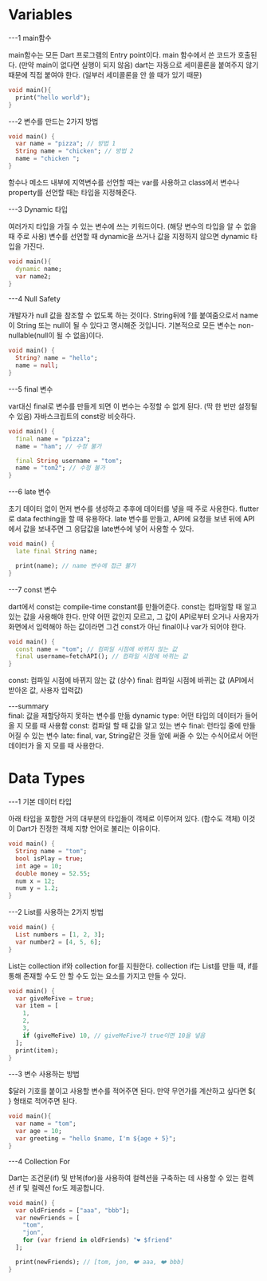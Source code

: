 <h1>Variables</h1>
---1
main함수

main함수는 모든 Dart 프로그램의 Entry point이다.
main 함수에서 쓴 코드가 호출된다. (만약 main이 없다면 실행이 되지 않음)
dart는 자동으로 세미콜론을 붙여주지 않기 때문에 직접 붙여야 한다. (일부러 세미콜론을 안 쓸 때가 있기 때문)

```dart
void main(){
  print("hello world");
}
```

---2
변수를 만드는 2가지 방법

```dart
void main() {
  var name = "pizza"; // 방법 1
  String name = "chicken"; // 방법 2
  name = "chicken ";
}
```

함수나 메소드 내부에 지역변수를 선언할 때는 var를 사용하고
class에서 변수나 property를 선언할 때는 타입을 지정해준다.

---3
Dynamic 타입

여러가지 타입을 가질 수 있는 변수에 쓰는 키워드이다. (해당 변수의 타입을 알 수 없을 때 주로 사용)
변수를 선언할 때 dynamic을 쓰거나 값을 지정하지 않으면 dynamic 타입을 가진다.

```dart
void main(){
  dynamic name;
  var name2;
}
```

---4
Null Safety

개발자가 null 값을 참조할 수 없도록 하는 것이다.
String뒤에 ?를 붙여줌으로서 name이 String 또는 null이 될 수 있다고 명시해준 것입니다.
기본적으로 모든 변수는 non-nullable(null이 될 수 없음)이다.

```dart
void main() {
  String? name = "hello";
  name = null;
}
```

---5
final 변수

var대신 final로 변수를 만들게 되면 이 변수는 수정할 수 없게 된다. (딱 한 번만 설정될 수 있음)
자바스크립트의 const랑 비슷하다.

```dart
void main() {
  final name = "pizza";
  name = "ham"; // 수정 불가

  final String username = "tom";
  name = "tom2"; // 수정 불가
}
```

---6
late 변수

초기 데이터 없이 먼저 변수를 생성하고 추후에 데이터를 넣을 때 주로 사용한다.
flutter로 data fecthing을 할 때 유용하다.
late 변수를 만들고, API에 요청을 보낸 뒤에 API에서 값을 보내주면 그 응답값을 late변수에 넣어 사용할 수 있다.

```dart
void main() {
  late final String name;

  print(name); // name 변수에 접근 불가
}
```

---7
const 변수

dart에서 const는 compile-time constant를 만들어준다.
const는 컴파일할 때 알고 있는 값을 사용해야 한다.
만약 어떤 값인지 모르고, 그 값이 API로부터 오거나 사용자가 화면에서 입력해야 하는 값이라면 그건 const가 아닌 final이나 var가 되어야 한다.

```dart
void main() {
  const name = "tom"; // 컴파일 시점에 바뀌지 않는 값
  final username=fetchAPI(); // 컴파일 시점에 바뀌는 값
}
```

const: 컴파일 시점에 바뀌지 않는 값 (상수)
final: 컴파일 시점에 바뀌는 값 (API에서 받아온 값, 사용자 입력값)

---summary <br>
final: 값을 재할당하지 못하는 변수를 만듦
dynamic type: 어떤 타입의 데이터가 들어올 지 모를 때 사용함
const: 컴파일 할 때 값을 알고 있는 변수
final: 런타임 중에 만들어질 수 있는 변수
late: final, var, String같은 것들 앞에 써줄 수 있는 수식어로서 어떤 데이터가 올 지 모를 때 사용한다.

<h1>Data Types</h1>
---1
기본 데이터 타입

아래 타입을 포함한 거의 대부분의 타입들이 객체로 이루어져 있다. (함수도 객체)
이것이 Dart가 진정한 객체 지향 언어로 불리는 이유이다.

```dart
void main() {
  String name = "tom";
  bool isPlay = true;
  int age = 10;
  double money = 52.55;
  num x = 12;
  num y = 1.2;
}
```

---2
List를 사용하는 2가지 방법

```dart
void main() {
  List numbers = [1, 2, 3];
  var number2 = [4, 5, 6];
}
```

List는 collection if와 collection for를 지원한다.
collection if는 List를 만들 때, if를 통해 존재할 수도 안 할 수도 있는 요소를 가지고 만들 수 있다.

```dart
void main() {
  var giveMeFive = true;
  var item = [
    1,
    2,
    3,
    if (giveMeFive) 10, // giveMeFive가 true이면 10을 넣음
  ];
  print(item);
}
```

---3
변수 사용하는 방법

$달러 기호를 붙이고 사용할 변수를 적어주면 된다.
만약 무언가를 계산하고 싶다면 ${ } 형태로 적어주면 된다.

```dart
void main(){
  var name = "tom";
  var age = 10;
  var greeting = "hello $name, I'm ${age + 5}";
}
```

---4
Collection For

Dart는 조건문(if) 및 반복(for)을 사용하여 컬렉션을 구축하는 데 사용할 수 있는 컬렉션 if 및 컬렉션 for도 제공합니다.

```dart
void main() {
  var oldFriends = ["aaa", "bbb"];
  var newFriends = [
    "tom",
    "jon",
    for (var friend in oldFriends) "❤️ $friend"
  ];

  print(newFriends); // [tom, jon, ❤️ aaa, ❤️ bbb]
}
```
